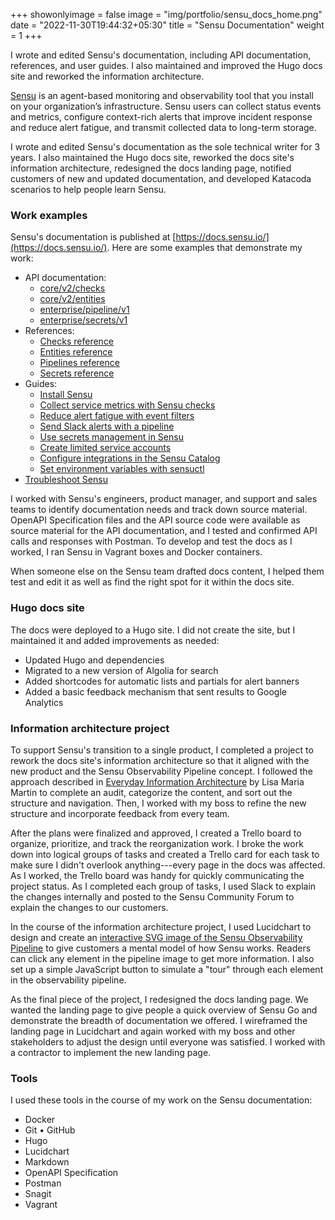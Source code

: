 +++
showonlyimage = false
image = "img/portfolio/sensu_docs_home.png"
date = "2022-11-30T19:44:32+05:30"
title = "Sensu Documentation"
weight = 1
+++

I wrote and edited Sensu's documentation, including API documentation, references, and user guides. I also maintained and improved the Hugo docs site and reworked the information architecture.

<!--more-->

[Sensu](https://sensu.io/) is an agent-based monitoring and observability tool that you install on your organization’s infrastructure. Sensu users can collect status events and metrics, configure context-rich alerts that improve incident response and reduce alert fatigue, and transmit collected data to long-term storage. 

I wrote and edited Sensu's documentation as the sole technical writer for 3 years. I also maintained the Hugo docs site, reworked the docs site's information architecture, redesigned the docs landing page, notified customers of new and updated documentation, and developed Katacoda scenarios to help people learn Sensu.

### Work examples

Sensu's documentation is published at [https://docs.sensu.io/](https://docs.sensu.io/). Here are some examples that demonstrate my work:

* API documentation:
	* [core/v2/checks](https://docs.sensu.io/sensu-go/latest/api/core/checks/)
	* [core/v2/entities](https://docs.sensu.io/sensu-go/latest/api/core/entities/)
	* [enterprise/pipeline/v1](https://docs.sensu.io/sensu-go/latest/api/enterprise/pipeline/)
	* [enterprise/secrets/v1](https://docs.sensu.io/sensu-go/latest/api/enterprise/secrets/)
* References:
	* [Checks reference](https://docs.sensu.io/sensu-go/latest/observability-pipeline/observe-schedule/checks/)
	* [Entities reference](https://docs.sensu.io/sensu-go/latest/observability-pipeline/observe-entities/entities/)
	* [Pipelines reference](https://docs.sensu.io/sensu-go/latest/observability-pipeline/observe-process/pipelines/)
	* [Secrets reference](https://docs.sensu.io/sensu-go/latest/operations/manage-secrets/secrets/)
* Guides:
	* [Install Sensu](https://docs.sensu.io/sensu-go/latest/operations/deploy-sensu/install-sensu/)
	* [Collect service metrics with Sensu checks](https://docs.sensu.io/sensu-go/latest/observability-pipeline/observe-schedule/collect-metrics-with-checks/)
	* [Reduce alert fatigue with event filters](https://docs.sensu.io/sensu-go/latest/observability-pipeline/observe-filter/reduce-alert-fatigue/)
	* [Send Slack alerts with a pipeline](https://docs.sensu.io/sensu-go/latest/observability-pipeline/observe-process/send-slack-alerts/)
	* [Use secrets management in Sensu](https://docs.sensu.io/sensu-go/latest/operations/manage-secrets/secrets-management/)
	* [Create limited service accounts](https://docs.sensu.io/sensu-go/latest/operations/control-access/create-limited-service-accounts/)
	* [Configure integrations in the Sensu Catalog](https://docs.sensu.io/sensu-go/latest/catalog/sensu-catalog/)
	* [Set environment variables with sensuctl](https://docs.sensu.io/sensu-go/latest/sensuctl/environment-variables/)
* [Troubleshoot Sensu](https://docs.sensu.io/sensu-go/latest/operations/maintain-sensu/troubleshoot/)

I worked with Sensu's engineers, product manager, and support and sales teams to identify documentation needs and track down source material. OpenAPI Specification files and the API source code were available as source material for the API documentation, and I tested and confirmed API calls and responses with Postman. To develop and test the docs as I worked, I ran Sensu in Vagrant boxes and Docker containers.

When someone else on the Sensu team drafted docs content, I helped them test and edit it as well as find the right spot for it within the docs site.

### Hugo docs site

The docs were deployed to a Hugo site. I did not create the site, but I maintained it and added improvements as needed:

* Updated Hugo and dependencies
* Migrated to a new version of Algolia for search
* Added shortcodes for automatic lists and partials for alert banners
* Added a basic feedback mechanism that sent results to Google Analytics

### Information architecture project

To support Sensu's transition to a single product, I completed a project to rework the docs site's information architecture so that it aligned with the new product and the Sensu Observability Pipeline concept. I followed the approach described in [Everyday Information Architecture](https://everydayia.com/) by Lisa Maria Martin to complete an audit, categorize the content, and sort out the structure and navigation. Then, I worked with my boss to refine the new structure and incorporate feedback from every team.

After the plans were finalized and approved, I created a Trello board to organize, prioritize, and track the reorganization work. I broke the work down into logical groups of tasks and created a Trello card for each task to make sure I didn't overlook anything---every page in the docs was affected. As I worked, the Trello board was handy for quickly communicating the project status. As I completed each group of tasks, I used Slack to explain the changes internally and posted to the Sensu Community Forum to explain the changes to our customers.

In the course of the information architecture project, I used Lucidchart to design and create an [interactive SVG image of the Sensu Observability Pipeline](https://docs.sensu.io/sensu-go/latest/) to give customers a mental model of how Sensu works. Readers can click any element in the pipeline image to get more information. I also set up a simple JavaScript button to simulate a "tour" through each element in the observability pipeline.

As the final piece of the project, I redesigned the docs landing page. We wanted the landing page to give people a quick overview of Sensu Go and demonstrate the breadth of documentation we offered. I wireframed the landing page in Lucidchart and again worked with my boss and other stakeholders to adjust the design until everyone was satisfied. I worked with a contractor to implement the new landing page.

### Tools

I used these tools in the course of my work on the Sensu documentation:

* Docker
* Git &#8226; GitHub
* Hugo
* Lucidchart
* Markdown
* OpenAPI Specification
* Postman
* Snagit
* Vagrant 

